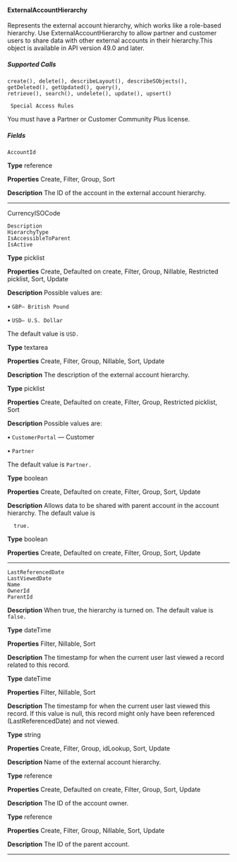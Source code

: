 #### ExternalAccountHierarchy

Represents the external account hierarchy, which works like a role-based hierarchy. Use ExternalAccountHierarchy to allow partner and
customer users to share data with other external accounts in their hierarchy.This object is available in API version 49.0 and later.

##### Supported Calls
```
create(), delete(), describeLayout(), describeSObjects(), getDeleted(), getUpdated(), query(),
retrieve(), search(), undelete(), update(), upsert()

 Special Access Rules

```
You must have a Partner or Customer Community Plus license.

##### Fields

```
AccountId

```

**Type**
reference

**Properties**
Create, Filter, Group, Sort

**Description**
The ID of the account in the external account hierarchy.


-----

CurrencyISOCode
```
Description
HierarchyType
IsAccessibleToParent
IsActive

```

**Type**
picklist

**Properties**
Create, Defaulted on create, Filter, Group, Nillable, Restricted picklist, Sort, Update

**Description**
Possible values are:

**•** `GBP— British Pound`

**•** `USD— U.S. Dollar`

The default value is `USD.`

**Type**
textarea

**Properties**
Create, Filter, Group, Nillable, Sort, Update

**Description**
The description of the external account hierarchy.

**Type**
picklist

**Properties**
Create, Defaulted on create, Filter, Group, Restricted picklist, Sort

**Description**
Possible values are:

**•** `CustomerPortal` — Customer

**•** `Partner`

The default value is `Partner.`

**Type**
boolean

**Properties**
Create, Defaulted on create, Filter, Group, Sort, Update

**Description**
Allows data to be shared with parent account in the account hierarchy. The default value is
```
  true.

```
**Type**
boolean

**Properties**
Create, Defaulted on create, Filter, Group, Sort, Update


-----

```
LastReferencedDate
LastViewedDate
Name
OwnerId
ParentId

```

**Description**
When true, the hierarchy is turned on. The default value is `false.`

**Type**
dateTime

**Properties**
Filter, Nillable, Sort

**Description**
The timestamp for when the current user last viewed a record related to this record.

**Type**
dateTime

**Properties**
Filter, Nillable, Sort

**Description**
The timestamp for when the current user last viewed this record. If this value is null, this
record might only have been referenced (LastReferencedDate) and not viewed.

**Type**
string

**Properties**
Create, Filter, Group, idLookup, Sort, Update

**Description**
Name of the external account hierarchy.

**Type**
reference

**Properties**
Create, Defaulted on create, Filter, Group, Sort, Update

**Description**
The ID of the account owner.

**Type**
reference

**Properties**
Create, Filter, Group, Nillable, Sort, Update

**Description**
The ID of the parent account.


-----
